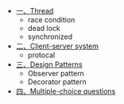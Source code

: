 * [一、Thread]()
    - race condition
    - dead lock
    - synchronized
* [二、Client-server system]()
    - protocal
* [三、Design Patterns]()
    - Observer pattern
    - Decorator pattern
* [四、Multiple-choice questions]()
